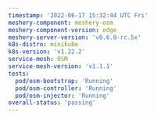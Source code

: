```yaml
---
timestamp: '2022-06-17 15:32:44 UTC Fri'
meshery-component: meshery-osm
meshery-component-version: edge
meshery-server-version: 'v0.6.0-rc.5x'
k8s-distro: minikube
k8s-version: 'v1.22.2'
service-mesh: OSM
service-mesh-version: 'v1.1.1'
tests:
  pod/osm-bootstrap: 'Running'
  pod/osm-controller: 'Running'
  pod/osm-injector: 'Running'
overall-status: 'passing'
---
```

